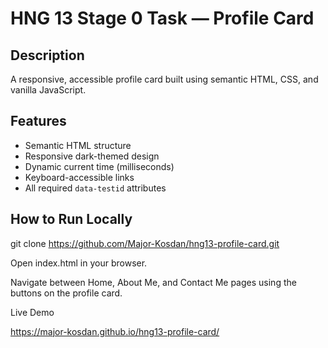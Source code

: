 # HNG 13 Stage 0 Task — Profile Card

## Description
A responsive, accessible profile card built using semantic HTML, CSS, and vanilla JavaScript.

## Features
- Semantic HTML structure
- Responsive dark-themed design
- Dynamic current time (milliseconds)
- Keyboard-accessible links
- All required `data-testid` attributes

## How to Run Locally
git clone https://github.com/Major-Kosdan/hng13-profile-card.git

Open index.html in your browser.

Navigate between Home, About Me, and Contact Me pages using the buttons on the profile card.

Live Demo

https://major-kosdan.github.io/hng13-profile-card/
